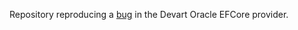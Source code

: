 Repository reproducing a [bug](https://forums.devart.com/viewtopic.php?f=30&t=39528) in the Devart Oracle EFCore provider.
